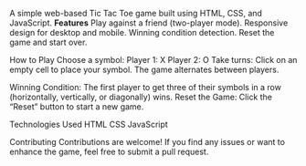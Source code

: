 A simple web-based Tic Tac Toe game built using HTML, CSS, and JavaScript.
**Features**
Play against a friend (two-player mode).
Responsive design for desktop and mobile.
Winning condition detection.
Reset the game and start over.

How to Play
Choose a symbol:
Player 1: X
Player 2: O
Take turns:
Click on an empty cell to place your symbol.
The game alternates between players.

Winning Condition:
The first player to get three of their symbols in a row (horizontally, vertically, or diagonally) wins.
Reset the Game:
Click the “Reset” button to start a new game.

Technologies Used
HTML
CSS
JavaScript

Contributing
Contributions are welcome! If you find any issues or want to enhance the game, feel free to submit a pull request.
